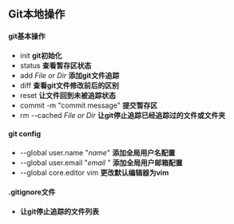 ## Git本地操作

#### git基本操作
- init  **git初始化**
- status  **查看暂存区状态**
- add *File or Dir*  **添加git文件追踪**
- diff  **查看git文件修改前后的区别**
- reset  **让文件回到未被追踪状态**
- commit -m "commit message"  **提交暂存区**
- rm --cached *File or Dir*  **让git停止追踪已经追踪过的文件或文件夹**

#### git config
- --global user.name "*name*"  **添加全局用户名配置**
- --global user.email "*email* "  **添加全局用户邮箱配置**
- --global core.editor vim  **更改默认编辑器为vim**

#### .gitignore文件
- **让git停止追踪的文件列表**
